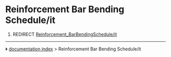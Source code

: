 # Reinforcement Bar Bending Schedule/it
1.  REDIRECT [Reinforcement_BarBendingSchedule/it](Reinforcement_BarBendingSchedule/it.md)



---
⏵ [documentation index](../README.md) > Reinforcement Bar Bending Schedule/it
